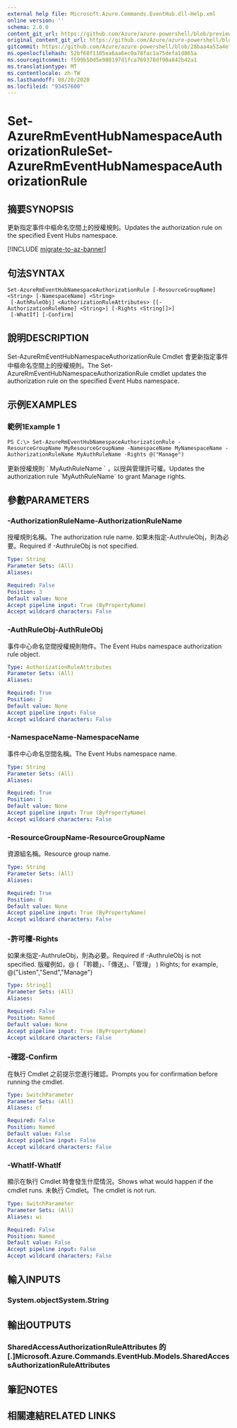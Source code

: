 ```yaml
---
external help file: Microsoft.Azure.Commands.EventHub.dll-Help.xml
online version: ''
schema: 2.0.0
content_git_url: https://github.com/Azure/azure-powershell/blob/preview/src/ResourceManager/EventHub/Commands.EventHub/help/Set-AzureRmEventHubNamespaceAuthorizationRule.md
original_content_git_url: https://github.com/Azure/azure-powershell/blob/preview/src/ResourceManager/EventHub/Commands.EventHub/help/Set-AzureRmEventHubNamespaceAuthorizationRule.md
gitcommit: https://github.com/Azure/azure-powershell/blob/28baa4a53a4efceb1197c032a8db08e199f0858d
ms.openlocfilehash: 52bf68f1105ea6aa6ec0a78fac1a75defa1d865a
ms.sourcegitcommit: f599b50d5e980197d1fca769378df90a842b42a1
ms.translationtype: MT
ms.contentlocale: zh-TW
ms.lasthandoff: 08/20/2020
ms.locfileid: "93457600"
---
```

# <span data-ttu-id="a9ab3-101">Set-AzureRmEventHubNamespaceAuthorizationRule</span><span class="sxs-lookup"><span data-stu-id="a9ab3-101">Set-AzureRmEventHubNamespaceAuthorizationRule</span></span>

## <span data-ttu-id="a9ab3-102">摘要</span><span class="sxs-lookup"><span data-stu-id="a9ab3-102">SYNOPSIS</span></span>
<span data-ttu-id="a9ab3-103">更新指定事件中樞命名空間上的授權規則。</span><span class="sxs-lookup"><span data-stu-id="a9ab3-103">Updates the authorization rule on the specified Event Hubs namespace.</span></span>

[!INCLUDE [migrate-to-az-banner](../../includes/migrate-to-az-banner.md)]

## <span data-ttu-id="a9ab3-104">句法</span><span class="sxs-lookup"><span data-stu-id="a9ab3-104">SYNTAX</span></span>

```
Set-AzureRmEventHubNamespaceAuthorizationRule [-ResourceGroupName] <String> [-NamespaceName] <String>
 [-AuthRuleObj] <AuthorizationRuleAttributes> [[-AuthorizationRuleName] <String>] [-Rights <String[]>]
 [-WhatIf] [-Confirm]
```

## <span data-ttu-id="a9ab3-105">說明</span><span class="sxs-lookup"><span data-stu-id="a9ab3-105">DESCRIPTION</span></span>
<span data-ttu-id="a9ab3-106">Set-AzureRmEventHubNamespaceAuthorizationRule Cmdlet 會更新指定事件中樞命名空間上的授權規則。</span><span class="sxs-lookup"><span data-stu-id="a9ab3-106">The Set-AzureRmEventHubNamespaceAuthorizationRule cmdlet updates the authorization rule on the specified Event Hubs namespace.</span></span>

## <span data-ttu-id="a9ab3-107">示例</span><span class="sxs-lookup"><span data-stu-id="a9ab3-107">EXAMPLES</span></span>

### <span data-ttu-id="a9ab3-108">範例1</span><span class="sxs-lookup"><span data-stu-id="a9ab3-108">Example 1</span></span>
```
PS C:\> Set-AzureRmEventHubNamespaceAuthorizationRule -ResourceGroupName MyResourceGroupName -NamespaceName MyNamespaceName -AuthorizationRuleName MyAuthRuleName -Rights @("Manage")
```

<span data-ttu-id="a9ab3-109">更新授權規則 \` MyAuthRuleName \` ，以授與管理許可權。</span><span class="sxs-lookup"><span data-stu-id="a9ab3-109">Updates the authorization rule \`MyAuthRuleName\` to grant Manage rights.</span></span>

## <span data-ttu-id="a9ab3-110">參數</span><span class="sxs-lookup"><span data-stu-id="a9ab3-110">PARAMETERS</span></span>

### <span data-ttu-id="a9ab3-111">-AuthorizationRuleName</span><span class="sxs-lookup"><span data-stu-id="a9ab3-111">-AuthorizationRuleName</span></span>
<span data-ttu-id="a9ab3-112">授權規則名稱。</span><span class="sxs-lookup"><span data-stu-id="a9ab3-112">The authorization rule name.</span></span>
<span data-ttu-id="a9ab3-113">如果未指定-AuthruleObj，則為必要。</span><span class="sxs-lookup"><span data-stu-id="a9ab3-113">Required if -AuthruleObj is not specified.</span></span>

```yaml
Type: String
Parameter Sets: (All)
Aliases: 

Required: False
Position: 3
Default value: None
Accept pipeline input: True (ByPropertyName)
Accept wildcard characters: False
```

### <span data-ttu-id="a9ab3-114">-AuthRuleObj</span><span class="sxs-lookup"><span data-stu-id="a9ab3-114">-AuthRuleObj</span></span>
<span data-ttu-id="a9ab3-115">事件中心命名空間授權規則物件。</span><span class="sxs-lookup"><span data-stu-id="a9ab3-115">The Event Hubs namespace authorization rule object.</span></span>

```yaml
Type: AuthorizationRuleAttributes
Parameter Sets: (All)
Aliases: 

Required: True
Position: 2
Default value: None
Accept pipeline input: False
Accept wildcard characters: False
```

### <span data-ttu-id="a9ab3-116">-NamespaceName</span><span class="sxs-lookup"><span data-stu-id="a9ab3-116">-NamespaceName</span></span>
<span data-ttu-id="a9ab3-117">事件中心命名空間名稱。</span><span class="sxs-lookup"><span data-stu-id="a9ab3-117">The Event Hubs namespace name.</span></span>

```yaml
Type: String
Parameter Sets: (All)
Aliases: 

Required: True
Position: 1
Default value: None
Accept pipeline input: True (ByPropertyName)
Accept wildcard characters: False
```

### <span data-ttu-id="a9ab3-118">-ResourceGroupName</span><span class="sxs-lookup"><span data-stu-id="a9ab3-118">-ResourceGroupName</span></span>
<span data-ttu-id="a9ab3-119">資源組名稱。</span><span class="sxs-lookup"><span data-stu-id="a9ab3-119">Resource group name.</span></span>

```yaml
Type: String
Parameter Sets: (All)
Aliases: 

Required: True
Position: 0
Default value: None
Accept pipeline input: True (ByPropertyName)
Accept wildcard characters: False
```

### <span data-ttu-id="a9ab3-120">-許可權</span><span class="sxs-lookup"><span data-stu-id="a9ab3-120">-Rights</span></span>
<span data-ttu-id="a9ab3-121">如果未指定-AuthruleObj，則為必要。</span><span class="sxs-lookup"><span data-stu-id="a9ab3-121">Required if -AuthruleObj is not specified.</span></span>
<span data-ttu-id="a9ab3-122">版權例如，@ ( 「聆聽」、「傳送」、「管理」 ) </span><span class="sxs-lookup"><span data-stu-id="a9ab3-122">Rights; for example,  @("Listen","Send","Manage")</span></span>

```yaml
Type: String[]
Parameter Sets: (All)
Aliases: 

Required: False
Position: Named
Default value: None
Accept pipeline input: True (ByPropertyName)
Accept wildcard characters: False
```

### <span data-ttu-id="a9ab3-123">-確認</span><span class="sxs-lookup"><span data-stu-id="a9ab3-123">-Confirm</span></span>
<span data-ttu-id="a9ab3-124">在執行 Cmdlet 之前提示您進行確認。</span><span class="sxs-lookup"><span data-stu-id="a9ab3-124">Prompts you for confirmation before running the cmdlet.</span></span>

```yaml
Type: SwitchParameter
Parameter Sets: (All)
Aliases: cf

Required: False
Position: Named
Default value: False
Accept pipeline input: False
Accept wildcard characters: False
```

### <span data-ttu-id="a9ab3-125">-WhatIf</span><span class="sxs-lookup"><span data-stu-id="a9ab3-125">-WhatIf</span></span>
<span data-ttu-id="a9ab3-126">顯示在執行 Cmdlet 時會發生什麼情況。</span><span class="sxs-lookup"><span data-stu-id="a9ab3-126">Shows what would happen if the cmdlet runs.</span></span>
<span data-ttu-id="a9ab3-127">未執行 Cmdlet。</span><span class="sxs-lookup"><span data-stu-id="a9ab3-127">The cmdlet is not run.</span></span>

```yaml
Type: SwitchParameter
Parameter Sets: (All)
Aliases: wi

Required: False
Position: Named
Default value: False
Accept pipeline input: False
Accept wildcard characters: False
```

## <span data-ttu-id="a9ab3-128">輸入</span><span class="sxs-lookup"><span data-stu-id="a9ab3-128">INPUTS</span></span>

### <span data-ttu-id="a9ab3-129">System.object</span><span class="sxs-lookup"><span data-stu-id="a9ab3-129">System.String</span></span>

## <span data-ttu-id="a9ab3-130">輸出</span><span class="sxs-lookup"><span data-stu-id="a9ab3-130">OUTPUTS</span></span>

### <span data-ttu-id="a9ab3-131">SharedAccessAuthorizationRuleAttributes 的 [.]</span><span class="sxs-lookup"><span data-stu-id="a9ab3-131">Microsoft.Azure.Commands.EventHub.Models.SharedAccessAuthorizationRuleAttributes</span></span>

## <span data-ttu-id="a9ab3-132">筆記</span><span class="sxs-lookup"><span data-stu-id="a9ab3-132">NOTES</span></span>

## <span data-ttu-id="a9ab3-133">相關連結</span><span class="sxs-lookup"><span data-stu-id="a9ab3-133">RELATED LINKS</span></span>

